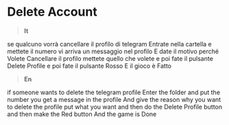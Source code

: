 # Delete Account
> **It**
> 
se qualcuno vorrà cancellare il profilo di telegram Entrate nella cartella e mettete il numero vi arriva un messaggio nel profilo E date il motivo perché Volete Cancellare il profilo mettete quello che volete e poi fate il pulsante Delete Profile e poi fate il pulsante Rosso E il gioco è Fatto  

> **En**
> 
if someone wants to delete the telegram profile Enter the folder and put the number you get a message in the profile And give the reason why you want to delete the profile put what you want and then do the Delete Profile button and then make the Red button And the game is Done
